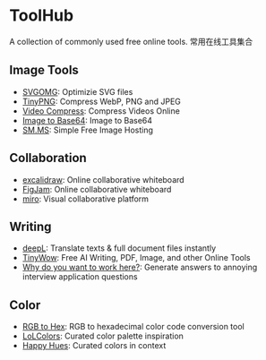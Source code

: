 # ToolHub
A collection of commonly used free online tools. 常用在线工具集合


## Image Tools
- [SVGOMG](https://jakearchibald.github.io/svgomg/): Optimizie SVG files
- [TinyPNG](https://tinypng.com/): Compress WebP, PNG and JPEG
- [Video Compress](https://www.youcompress.com/videos/): Compress Videos Online
- [Image to Base64](https://www.sojson.com/image2base64.html): Image to Base64
- [SM.MS](https://sm.ms/): Simple Free Image Hosting

## Collaboration
- [excalidraw](https://plus.excalidraw.com/): Online collaborative whiteboard
- [FigJam](https://www.figma.com/figjam/): Online collaborative whiteboard
- [miro](https://miro.com/?ref=uxtools.co): Visual collaborative platform

## Writing
- [deepL](https://www.deepl.com/translator): Translate texts & full document files instantly
- [TinyWow](https://tinywow.com/): Free AI Writing, PDF, Image, and other Online Tools
- [Why do you want to work here?](https://whydoyouwanttoworkhere.com/?continueFlag=48f4f80f925f6d12413bd56aee4f6ec0): Generate answers to annoying interview application questions

## Color
- [RGB to Hex](https://www.sioe.cn/yingyong/yanse-rgb-16/): RGB to hexadecimal color code conversion tool
- [LoLColors](https://www.webdesignrankings.com/resources/lolcolors/): Curated color palette inspiration
- [Happy Hues](https://www.happyhues.co/): Curated colors in context

